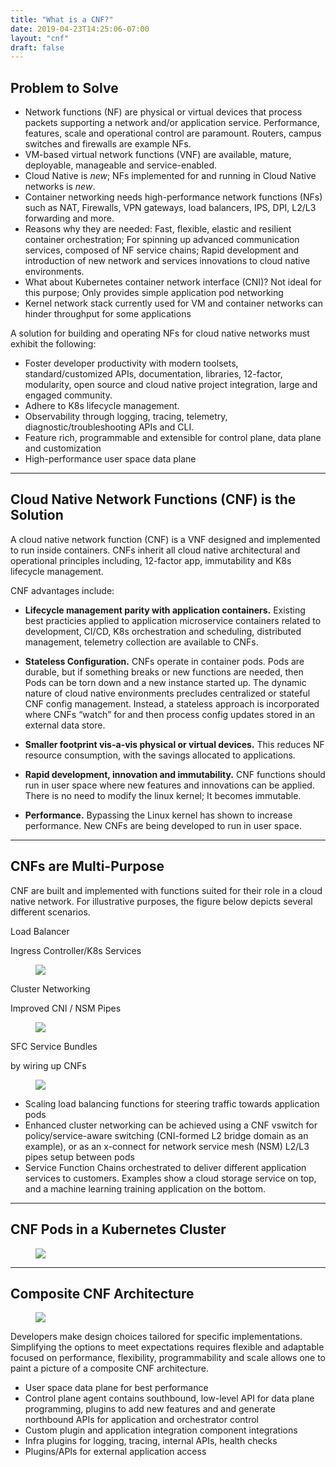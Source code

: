 ```yaml
---
title: "What is a CNF?"
date: 2019-04-23T14:25:06-07:00
layout: "cnf"
draft: false
---
```


## Problem to Solve

* Network functions (NF) are physical or virtual devices that process packets supporting a network and/or application service. Performance, features, scale and operational control are paramount. Routers, campus switches and firewalls are example NFs.
* VM-based virtual network functions (VNF) are available, mature, deployable, manageable and service-enabled.
* Cloud Native is _new_; NFs implemented for and running in Cloud Native networks is _new_.
* Container networking needs high-performance network functions (NFs) such as NAT, Firewalls, VPN gateways, load balancers, IPS, DPI, L2/L3 forwarding and more.
* Reasons why they are needed: Fast, flexible, elastic and resilient container orchestration; For spinning up advanced communication services, composed of NF service chains; Rapid development and introduction of new network and services innovations to cloud native environments.
* What about Kubernetes container network interface (CNI)? Not ideal for this purpose; Only provides simple application pod networking
* Kernel network stack currently used for VM and container networks can hinder throughput for some applications

A solution for building and operating NFs for cloud native networks must exhibit the following:

* Foster developer productivity with modern toolsets, standard/customized APIs, documentation, libraries, 12-factor, modularity, open source and cloud native project integration, large and engaged community.
* Adhere to K8s lifecycle management.
* Observability through logging, tracing, telemetry, diagnostic/troubleshooting APIs and CLI.
* Feature rich, programmable and extensible for control plane, data plane and customization
* High-performance user space data plane

---

## Cloud Native Network Functions (CNF) is the Solution

A cloud native network function (CNF) is a VNF designed and implemented to run inside containers. CNFs inherit all cloud native architectural and operational principles including, 12-factor app, immutability and K8s lifecycle management.

CNF advantages include:

* __Lifecycle management parity with application containers.__ Existing best practicies applied to application microservice containers related to development, CI/CD, K8s orchestration and scheduling, distributed management, telemetry collection are available to CNFs.

* __Stateless Configuration.__ CNFs operate in container pods. Pods are durable, but if something breaks or new functions are needed, then Pods can be torn down and a new instance started up. The dynamic nature of cloud native environments precludes centralized or stateful CNF config management.  Instead, a stateless approach is incorporated where CNFs “watch” for and then process config updates stored in an external data store.

* __Smaller footprint vis-a-vis physical or virtual devices.__ This reduces NF resource consumption, with the savings allocated to applications.

* __Rapid development, innovation and immutability.__ CNF functions should run in user space where new features and innovations can be applied. There is no need to modify the linux kernel; It becomes immutable.

* __Performance.__ Bypassing the Linux kernel has shown to increase performance. New CNFs are being developed to run in user space.

---

## CNFs are Multi-Purpose

CNF are built and implemented with functions suited for their role in a cloud native network. For illustrative purposes, the figure below depicts several different scenarios.

<div class="tile is-ancestor">
    <div class="tile is-parent">
        <article class="tile is-child box">
            <p class="title">Load Balancer</p>
            <p class="subtitle">Ingress Controller/K8s Services</p>
            <figure class="image is-4by3">
                <img src="/images/ligato/cnf-LB-example.svg">
            </figure>
        </article>
    </div>
    <div class="tile is-parent">
        <article class="tile is-child box">
            <p class="title">Cluster Networking</p>
            <p class="subtitle">Improved CNI / NSM Pipes</p>
            <figure class="image is-4by3">
                <img src="/images/ligato/cnf-pod-network-example.png">
            </figure>
        </article>
    </div>
    <div class="tile is-parent">
        <article class="tile is-child box">
            <p class="title">SFC Service Bundles</p>
            <p class="subtitle">by wiring up CNFs</p>
            <figure class="image is-4by3">
                <img src="/images/ligato/cnf-sfc-example.svg">
            </figure>
        </article>
    </div>
</div>

* Scaling load balancing functions for steering traffic towards application pods
* Enhanced cluster networking can be achieved using a CNF vswitch for policy/service-aware switching (CNI-formed L2 bridge domain as an example), or as an x-connect for network service mesh (NSM) L2/L3 pipes setup between pods
* Service Function Chains orchestrated to deliver different application services to customers. Examples show a cloud storage service on top, and a machine learning training application on the bottom.


---

## CNF Pods in a Kubernetes Cluster


<div>
<figure class="image is-1by1">
  <img src="/images/ligato/cnf-in-k8s-cluster.svg">
</figure>
</div>

<div class="tile is-ancestor">
  <div class="tile">
    <!-- Add content or other tiles -->
  </div>
  <div class="tile">
    <!-- Add content or other tiles -->
  </div>
</div>

---

## Composite CNF Architecture

<div class="tile is-ancestor">
    <div class="tile is-12">
        <div class="tile">
            <div class="tile is-parent is-8">
                <article class="tile is-child box">
                    <p class="title"></p>
                    <figure class="image is-4by3">
                        <img src="/images/ligato/cnf-generic-arch.svg">
                    </figure>
                 </article>
            </div>
            <div class="tile is-parent is-vertical is-4">
                <article class="tile is-child box markdown-body">
                <div class="is-size-6 text">
                    <p>Developers make design choices tailored for specific implementations. Simplifying the options to meet expectations requires flexible and adaptable focused on performance, flexibility, programmability and scale allows one to paint a picture of a composite CNF architecture.</p>
                    <ul>
                        <li>User space data plane for best performance</li>
                        <li>Control plane agent contains southbound, low-level API for data plane programming, plugins to add new features and and generate northbound APIs for application and orchestrator control</li>
                        <li>Custom plugin and application integration component integrations</li>
                        <li>Infra plugins for logging, tracing, internal APIs, health checks</li>
                        <li>Plugins/APIs for external application access</li>
                    </ul>
                    </div>
                </article>
             </div>
        </div>
    </div>
</div>




